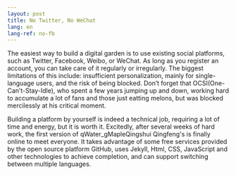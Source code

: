 ```yaml
---
layout: post
title: No Twitter, No WeChat
lang: en
lang-ref: no-fb
---
```


The easiest way to build a digital garden is to use existing social platforms, such as Twitter, Facebook, Weibo, or WeChat. As long as you register an account, you can take care of it regularly or irregularly. The biggest limitations of this include: insufficient personalization, mainly for single-language users, and the risk of being blocked. Don’t forget that OCSI(One-Can’t-Stay-Idle), who spent a few years jumping up and down, working hard to accumulate a lot of fans and those just eatting melons, but was blocked mercilessly at his critical moment.

Building a platform by yourself is indeed a technical job, requiring a lot of time and energy, but it is worth it. Excitedly, after several weeks of hard work, the first version of qWater_gMapleQingshui Qingfeng's is finally online to meet everyone. It takes advantage of some free services provided by the open source platform GitHub, uses Jekyll, Html, CSS, JavaScript and other technologies to achieve completion, and can support switching between multiple languages.